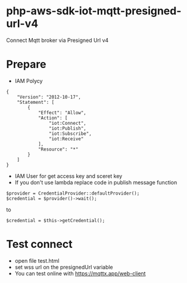 # php-aws-sdk-iot-mqtt-presigned-url-v4

Connect Mqtt broker via Presigned Url v4

# Prepare

- IAM Polycy

```
{
    "Version": "2012-10-17",
    "Statement": [
        {
            "Effect": "Allow",
            "Action": [
                "iot:Connect",
                "iot:Publish",
                "iot:Subscribe",
                "iot:Receive"
            ],
            "Resource": "*"
        }
    ]
}
```

- IAM User for get access key and sceret key
- If you don't use lambda replace code in publish message function

```
$provider = CredentialProvider::defaultProvider();
$credential = $provider()->wait();
```

to

```
$credential = $this->getCredential();
```

# Test connect

- open file test.html
- set wss url on the presignedUrl variable
- You can test online with https://mqttx.app/web-client
